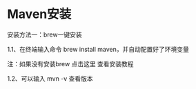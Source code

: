 # Maven安装

安装方法一：brew一键安装

1.1、在终端输入命令 brew install maven，并自动配置好了环境变量

注：如果没有安装brew 点击这里  查看安装教程

1.2、可以输入 mvn -v 查看版本
